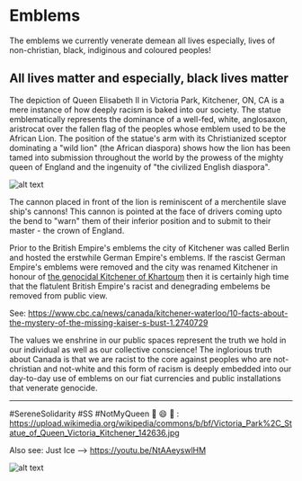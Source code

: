 # Emblems
The emblems we currently venerate demean all lives especially, lives of non-christian, black, indiginous and coloured peoples!

## All lives matter and especially, black lives matter

The depiction of Queen Elisabeth II in Victoria Park, Kitchener, ON, CA is a mere instance of how deeply racism is baked into our society. The statue emblematically represents the dominance of a well-fed, white, anglosaxon, aristrocat over the fallen flag of the peoples whose emblem used to be the African Lion. The position of the statue's arm with its Christianized sceptor dominating a "wild lion" (the African diaspora) shows how the lion has been tamed into submission throughout the world by the prowess of the mighty queen of England and the ingenuity of "the civilized English diaspora".  

![alt text](https://whoacanada.files.wordpress.com/2011/05/victoriapark3.jpg "Venerated emblems of atrocities committed against non-anglosaxon peoples")

The cannon placed in front of the lion is reminiscent of a merchentile slave ship's cannons! This cannon is pointed at the face of drivers coming upto the bend to "warn" them of their inferior position and to submit to their master - the crown of England. 

Prior to the British Empire's emblems the city of Kitchener was called Berlin and hosted the erstwhile German Empire's emblems. If the rascist German Empire's emblems were removed and the city was renamed Kitchener in honour of [the genocidal Kitchener of Khartoum](https://en.wikipedia.org/wiki/Herbert_Kitchener,_1st_Earl_Kitchener) then it is certainly high time that the flatulent British Empire's racist and denegrading embelems be removed from public view. 

See: https://www.cbc.ca/news/canada/kitchener-waterloo/10-facts-about-the-mystery-of-the-missing-kaiser-s-bust-1.2740729

The values we enshrine in our public spaces represent the truth we hold in our individual as well as our collective conscience! The inglorious truth about Canada is that we are racist to the core against peoples who are not-christian and not-white and this form of racism is deeply embedded into our day-to-day use of emblems on our fiat currencies and public installations that venerate genocide.

---

#SereneSolidarity #SS #NotMyQueen :middle_finger: :smile: :middle_finger: : https://upload.wikimedia.org/wikipedia/commons/b/bf/Victoria_Park%2C_Statue_of_Queen_Victoria_Kitchener_142636.jpg

Also see: Just Ice --> https://youtu.be/NtAAeyswlHM

![alt text](https://cdn.vox-cdn.com/thumbor/pGTW7V-cKoyt7I72N-2qUmKRU4Y=/0x0:840x300/720x0/filters:focal(0x0:840x300):format(webp):no_upscale()/cdn.vox-cdn.com/uploads/chorus_asset/file/4027016/all%20lives%20matter%20cartoon.png)
